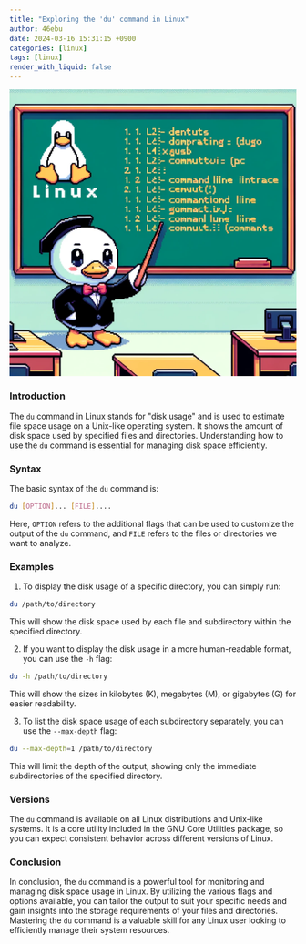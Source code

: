 ```yaml
---
title: "Exploring the 'du' command in Linux"
author: 46ebu
date: 2024-03-16 15:31:15 +0900
categories: [linux]
tags: [linux]
render_with_liquid: false
---
```


![Intro](/assets/img/post/linux.png)
### Introduction
The `du` command in Linux stands for "disk usage" and is used to estimate file space usage on a Unix-like operating system. It shows the amount of disk space used by specified files and directories. Understanding how to use the `du` command is essential for managing disk space efficiently.

### Syntax
The basic syntax of the `du` command is: 
```sh
du [OPTION]... [FILE]....
```
Here, `OPTION` refers to the additional flags that can be used to customize the output of the `du` command, and `FILE` refers to the files or directories we want to analyze.

### Examples
1. To display the disk usage of a specific directory, you can simply run:
```sh
du /path/to/directory
```
This will show the disk space used by each file and subdirectory within the specified directory.

2. If you want to display the disk usage in a more human-readable format, you can use the `-h` flag:
```sh
du -h /path/to/directory
```
This will show the sizes in kilobytes (K), megabytes (M), or gigabytes (G) for easier readability.

3. To list the disk space usage of each subdirectory separately, you can use the `--max-depth` flag:
```sh
du --max-depth=1 /path/to/directory
```
This will limit the depth of the output, showing only the immediate subdirectories of the specified directory.

### Versions
The `du` command is available on all Linux distributions and Unix-like systems. It is a core utility included in the GNU Core Utilities package, so you can expect consistent behavior across different versions of Linux.

### Conclusion
In conclusion, the `du` command is a powerful tool for monitoring and managing disk space usage in Linux. By utilizing the various flags and options available, you can tailor the output to suit your specific needs and gain insights into the storage requirements of your files and directories. Mastering the `du` command is a valuable skill for any Linux user looking to efficiently manage their system resources.
